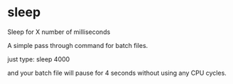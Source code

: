 # sleep
Sleep for X number of milliseconds

A simple pass through command for batch files.

just type:
sleep 4000

and your batch file will pause for 4 seconds
without using any CPU cycles.

